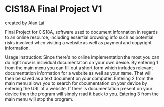 # CIS18A Final Project V1

created by Alan Lai

Final Project for CIS18A, software used to document information in regards to an online resource, including essential browsing info such as potential risks involved when visiting a website as well as payment and copyright information.

Usage instruction:
Since there's no online implementation the most you can do right now is individual documentation on your own device. By entering 1 from the main menu you can fill out a short form which includes relevant documentation information for a website as well as your name. That will then be saved as a text document on your computer. Entering 2 from the main menu allows you to search for documentation on your device by entering the URL of a website. If there is documentation present on your device then the program will simply read it back to you. Entering 3 from the main menu will stop the program.
